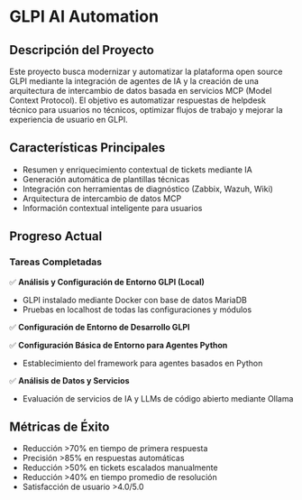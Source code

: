 # GLPI AI Automation
## Descripción del Proyecto
Este proyecto busca modernizar y automatizar la plataforma open source GLPI mediante la integración de agentes de IA y la creación de una arquitectura de intercambio de datos basada en servicios MCP (Model Context Protocol). El objetivo es automatizar respuestas de helpdesk técnico para usuarios no técnicos, optimizar flujos de trabajo y mejorar la experiencia de usuario en GLPI.

## Características Principales
- Resumen y enriquecimiento contextual de tickets mediante IA
- Generación automática de plantillas técnicas
- Integración con herramientas de diagnóstico (Zabbix, Wazuh, Wiki)
- Arquitectura de intercambio de datos MCP
- Información contextual inteligente para usuarios

## Progreso Actual
### Tareas Completadas

✅ **Análisis y Configuración de Entorno GLPI (Local)**  
- GLPI instalado mediante Docker con base de datos MariaDB  
- Pruebas en localhost de todas las configuraciones y módulos  

✅ **Configuración de Entorno de Desarrollo GLPI**  

✅ **Configuración Básica de Entorno para Agentes Python**  
- Establecimiento del framework para agentes basados en Python  

✅ **Análisis de Datos y Servicios**  
- Evaluación de servicios de IA y LLMs de código abierto mediante Ollama  

## Métricas de Éxito

- Reducción >70% en tiempo de primera respuesta
- Precisión >85% en respuestas automáticas
- Reducción >50% en tickets escalados manualmente
- Reducción >40% en tiempo promedio de resolución
- Satisfacción de usuario >4.0/5.0
